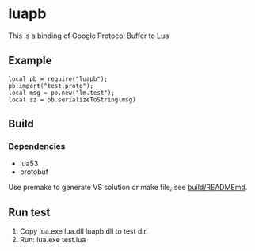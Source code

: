 luapb
=====

This is a binding of Google Protocol Buffer to Lua 

## Example

```
local pb = require("luapb");
pb.import("test.proto");
local msg = pb.new("lm.test");
local sz = pb.serializeToString(msg)
```

## Build

### Dependencies
* lua53
* protobuf

Use premake to generate VS solution or make file, see [build/READMEmd](build/README.md).

## Run test
1. Copy lua.exe lua.dll luapb.dll to test dir.
2. Run: lua.exe test.lua
